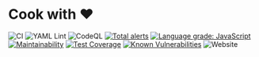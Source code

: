 # Cook with ❤️

![CI](https://github.com/fabasoad/cook-with-love/workflows/CI/badge.svg) ![YAML Lint](https://github.com/fabasoad/cook-with-love/workflows/YAML%20Lint/badge.svg) ![CodeQL](https://github.com/fabasoad/cook-with-love/workflows/CodeQL/badge.svg) [![Total alerts](https://img.shields.io/lgtm/alerts/g/fabasoad/cook-with-love.svg?logo=lgtm&logoWidth=18)](https://lgtm.com/projects/g/fabasoad/cook-with-love/alerts/) [![Language grade: JavaScript](https://img.shields.io/lgtm/grade/javascript/g/fabasoad/cook-with-love.svg?logo=lgtm&logoWidth=18)](https://lgtm.com/projects/g/fabasoad/cook-with-love/context:javascript) [![Maintainability](https://api.codeclimate.com/v1/badges/ab0b882f6f583cbf16c7/maintainability)](https://codeclimate.com/github/fabasoad/cook-with-love/maintainability) [![Test Coverage](https://api.codeclimate.com/v1/badges/ab0b882f6f583cbf16c7/test_coverage)](https://codeclimate.com/github/fabasoad/cook-with-love/test_coverage) [![Known Vulnerabilities](https://snyk.io/test/github/fabasoad/cook-with-love/badge.svg)](https://snyk.io/test/github/fabasoad/cook-with-love) ![Website](https://img.shields.io/website?down_message=offline&up_message=online&url=https%3A%2F%2Ffabasoad.github.io%2Fcook-with-love%2F)

